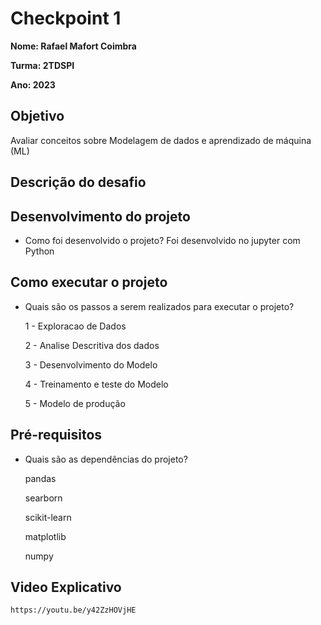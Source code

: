 # Checkpoint 1

**Nome: Rafael Mafort Coimbra** 

**Turma: 2TDSPI**

**Ano: 2023**

## Objetivo

Avaliar conceitos sobre Modelagem de dados e aprendizado de máquina (ML)

## Descrição do desafio

## Desenvolvimento do projeto
   - Como foi desenvolvido o projeto?
      Foi desenvolvido no jupyter com Python
      
## Como executar o projeto
   - Quais são os passos a serem realizados para executar o projeto?
      
      1 - Exploracao de Dados
      
      2 - Analise Descritiva dos dados
      
      3 - Desenvolvimento do Modelo
      
      4 - Treinamento e teste do Modelo
      
      5 - Modelo de produção
      
## Pré-requisitos
   - Quais são as dependências do projeto?   
   
      pandas
      
      searborn
      
      scikit-learn
      
      matplotlib
      
      numpy

## Video Explicativo
    
    https://youtu.be/y42ZzHOVjHE
   
